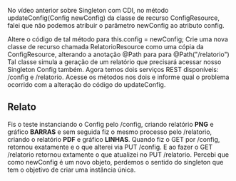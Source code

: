 
No vídeo anterior sobre Singleton com CDI, no método updateConfig(Config newConfig) da classe de recurso ConfigResource, falei que não podemos atribuir o parâmetro newConfig ao atributo config. 

Altere o código de tal método para this.config = newConfig; 
Crie uma nova classe de recurso chamada RelatorioResource  como uma cópia da ConfigResource, alterando a anotação @Path para para @Path("/relatorio")
Tal classe simula a geração de um relatório que precisará acessar nosso Singleton Config também. Agora temos dois serviços REST disponíveis: /config e /relatorio. Acesse os métodos nos dois e informe qual o problema ocorrido com a alteração do código do updateConfig.

## Relato ##

Fis o teste instanciando o Config pelo /config, criando relatório **PNG** e gráfico **BARRAS** e sem seguida fiz o mesmo processo pelo /relatorio, criando o relatório **PDF** e gráfico **LINHAS**.
Quando fiz o GET por /config, retornou exatamente e o que alterei via PUT /config. E ao fazer o GET /relatorio retornou extamente o que atualizei no PUT /relatorio. 
Percebi que como newConfig é um novo objeto, perdemos o sentido do singleton que tem o objetivo de criar uma instância única.
